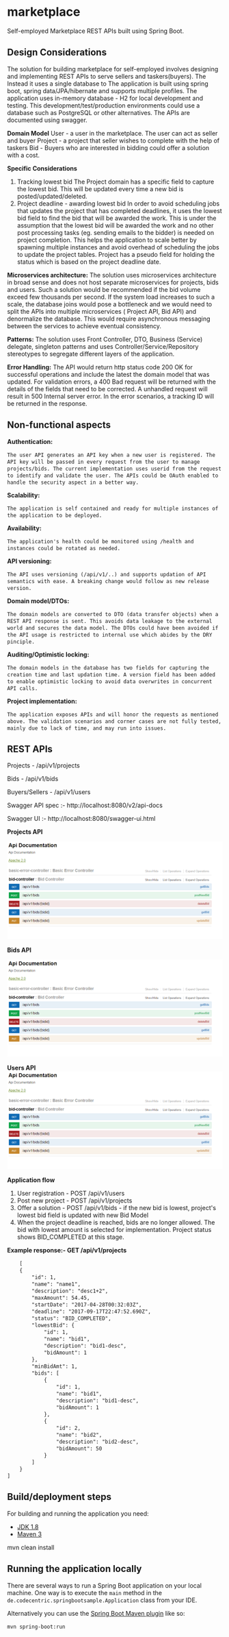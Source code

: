 # marketplace


Self-employed Marketplace REST APIs built using Spring Boot.


## Design Considerations
The solution for building marketplace for self-employed involves designing and implementing REST APIs to serve sellers and taskers(buyers). The Instead it uses a single database to  The application is built using spring boot, spring data/JPA/hibernate and supports multiple profiles. The application uses in-memory database - H2 for local development and testing. This development/test/production environments could use a database such as PostgreSQL or other alternatives.  The APIs are documented using swagger.

**Domain Model**
    User - a user in the marketplace. The user can act as seller and buyer
    Project - a project that seller wishes to complete with the help of taskers
    Bid - Buyers who are interested in bidding could offer a solution with a cost.

**Specific Considerations**

1. Tracking lowest bid
		 The Project domain has a specific field to capture the lowest bid. This will be updated every time a new bid is posted/updated/deleted.
2. Project deadline - awarding lowest bid
		 In order to avoid scheduling jobs that updates the project that has completed deadlines, it uses the lowest bid field to find the bid that will be awarded the work. This is under the assumption that the lowest bid will be awarded the work and no other post processing tasks (eg. sending emails to the bidder) is needed on project completion. This helps the application to scale better by spawning multiple instances and avoid overhead of scheduling the jobs to update the project tables. Project has a pseudo field for holding the status which is based on the project deadline date.

**Microservices architecture:**
	The solution uses microservices architecture in broad sense and does not host separate microservices for projects, bids and users. Such a solution would be recommended if the bid volume exceed few thousands per second. If the system load increases to such a scale, the database joins would pose a bottleneck and we would need to split the APIs into multiple microservices ( Project API, Bid API) and denormalize the database. This would require asynchronous messaging between the services to achieve eventual consistency.

**Patterns:**
The solution uses Front Controller, DTO, Business (Service) delegate, singleton patterns and uses Controller/Service/Repository stereotypes to segregate different layers of the application.

**Error Handling:**
	The API would return http status code 200 OK for successful operations and include the latest the domain model that was updated. For validation errors, a 400 Bad request will be returned with the details of the fields that need to be corrected. A unhandled request will result in 500 Internal server error. In the error scenarios, a tracking ID will be returned in the response.

## Non-functional aspects

**Authentication:**

	The user API generates an API key when a new user is registered. The API key will be passed in every request from the user to manage projects/bids. The current implementation uses userid from the request to identify and validate the user. The APIs could be OAuth enabled to handle the security aspect in a better way.

**Scalability:**

	The application is self contained and ready for multiple instances of the application to be deployed.

**Availability:**

	The application's health could be monitored using /health and instances could be rotated as needed.

**API versioning:**

	The API uses versioning (/api/v1/..) and supports updation of API semantics with ease. A breaking change would follow as new release version.

**Domain model/DTOs:**

	The domain models are converted to DTO (data transfer objects) when a REST API response is sent. This avoids data leakage to the external world and secures the data model. The DTOs could have been avoided if the API usage is restricted to internal use which abides by the DRY pinciple.

**Auditing/Optimistic locking:**

	The domain models in the database has two fields for capturing the creation time and last updation time. A version field has been added to enable optimistic locking to avoid data overwrites in concurrent API calls.

**Project implementation:**

	The application exposes APIs and will honor the requests as mentioned above. The validation scenarios and corner cases are not fully tested, mainly due to lack of time, and may run into issues.


## REST APIs

Projects        - /api/v1/projects

Bids            - /api/v1/bids

Buyers/Sellers  - /api/v1/users


Swagger API spec    :-  http://localhost:8080/v2/api-docs

Swagger UI          :- http://localhost:8080/swagger-ui.html

**Projects API**

![Alt text](/screenshots/Bids.png?raw=true "Projects API")

**Bids API**

![Alt text](/screenshots/Bids.png?raw=true "Bids API")

**Users API**
![Alt text](/screenshots/Bids.png?raw=true "Users API")

**Application flow**

1. User registration - POST /api/v1/users
2. Post new project - POST /api/v1/projects
3. Offer a solution - POST /api/v1/bids
		- if the new bid is lowest, project's lowest bid field is updated with new Bid Model
4. When the project deadline is reached, bids are no longer allowed. The bid with lowest amount is selected for implementation. Project status shows BID_COMPLETED at this stage.

**Example response:-	GET /api/v1/projects**

```
	[
    {
        "id": 1,
        "name": "name1",
        "description": "desc1+2",
        "maxAmount": 54.45,
        "startDate": "2017-04-28T00:32:03Z",
        "deadline": "2017-09-17T22:47:52.690Z",
        "status": "BID_COMPLETED",
        "lowestBid": {
            "id": 1,
            "name": "bid1",
            "description": "bid1-desc",
            "bidAmount": 1
        },
        "minBidAmt": 1,
        "bids": [
            {
                "id": 1,
                "name": "bid1",
                "description": "bid1-desc",
                "bidAmount": 1
            },
            {
                "id": 2,
                "name": "bid2",
                "description": "bid2-desc",
                "bidAmount": 50
            }
        ]
    }
]
```

## Build/deployment steps

For building and running the application you need:

- [JDK 1.8](http://www.oracle.com/technetwork/java/javase/downloads/jdk8-downloads-2133151.html)
- [Maven 3](https://maven.apache.org)

mvn clean install

## Running the application locally

There are several ways to run a Spring Boot application on your local machine. One way is to execute the `main` method in the `de.codecentric.springbootsample.Application` class from your IDE.

Alternatively you can use the [Spring Boot Maven plugin](https://docs.spring.io/spring-boot/docs/current/reference/html/build-tool-plugins-maven-plugin.html) like so:

```shell
mvn spring-boot:run
```

